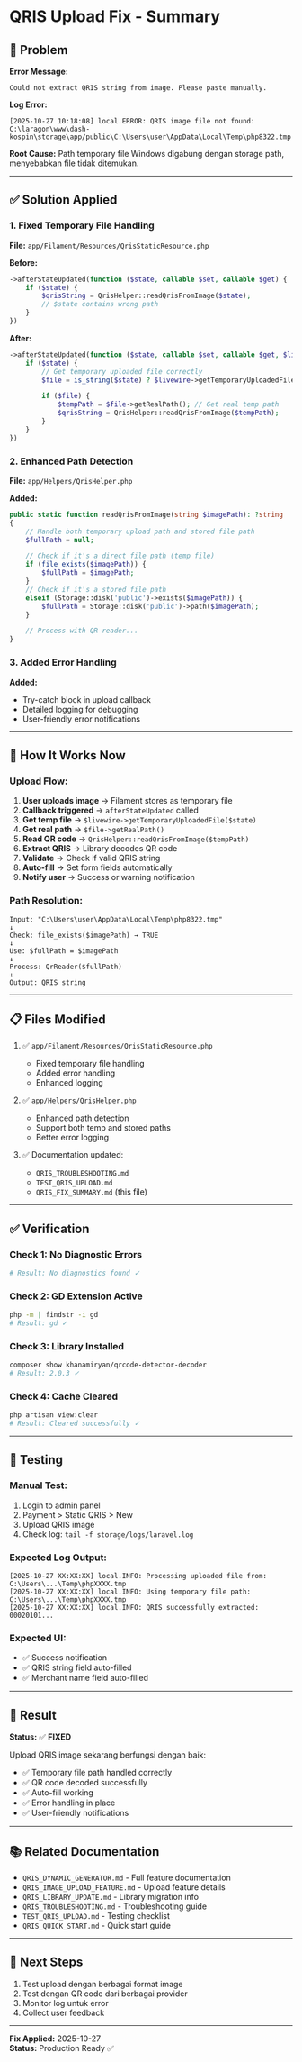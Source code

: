 # QRIS Upload Fix - Summary

## 🔴 Problem

**Error Message:**

```
Could not extract QRIS string from image. Please paste manually.
```

**Log Error:**

```
[2025-10-27 10:18:08] local.ERROR: QRIS image file not found:
C:\laragon\www\dash-kospin\storage\app/public\C:\Users\user\AppData\Local\Temp\php8322.tmp
```

**Root Cause:**
Path temporary file Windows digabung dengan storage path, menyebabkan file tidak ditemukan.

---

## ✅ Solution Applied

### 1. Fixed Temporary File Handling

**File:** `app/Filament/Resources/QrisStaticResource.php`

**Before:**

```php
->afterStateUpdated(function ($state, callable $set, callable $get) {
    if ($state) {
        $qrisString = QrisHelper::readQrisFromImage($state);
        // $state contains wrong path
    }
})
```

**After:**

```php
->afterStateUpdated(function ($state, callable $set, callable $get, $livewire) {
    if ($state) {
        // Get temporary uploaded file correctly
        $file = is_string($state) ? $livewire->getTemporaryUploadedFile($state) : $state;

        if ($file) {
            $tempPath = $file->getRealPath(); // Get real temp path
            $qrisString = QrisHelper::readQrisFromImage($tempPath);
        }
    }
})
```

### 2. Enhanced Path Detection

**File:** `app/Helpers/QrisHelper.php`

**Added:**

```php
public static function readQrisFromImage(string $imagePath): ?string
{
    // Handle both temporary upload path and stored file path
    $fullPath = null;

    // Check if it's a direct file path (temp file)
    if (file_exists($imagePath)) {
        $fullPath = $imagePath;
    }
    // Check if it's a stored file path
    elseif (Storage::disk('public')->exists($imagePath)) {
        $fullPath = Storage::disk('public')->path($imagePath);
    }

    // Process with QR reader...
}
```

### 3. Added Error Handling

**Added:**

-   Try-catch block in upload callback
-   Detailed logging for debugging
-   User-friendly error notifications

---

## 🎯 How It Works Now

### Upload Flow:

1. **User uploads image** → Filament stores as temporary file
2. **Callback triggered** → `afterStateUpdated` called
3. **Get temp file** → `$livewire->getTemporaryUploadedFile($state)`
4. **Get real path** → `$file->getRealPath()`
5. **Read QR code** → `QrisHelper::readQrisFromImage($tempPath)`
6. **Extract QRIS** → Library decodes QR code
7. **Validate** → Check if valid QRIS string
8. **Auto-fill** → Set form fields automatically
9. **Notify user** → Success or warning notification

### Path Resolution:

```
Input: "C:\Users\user\AppData\Local\Temp\php8322.tmp"
↓
Check: file_exists($imagePath) → TRUE
↓
Use: $fullPath = $imagePath
↓
Process: QrReader($fullPath)
↓
Output: QRIS string
```

---

## 📋 Files Modified

1. ✅ `app/Filament/Resources/QrisStaticResource.php`

    - Fixed temporary file handling
    - Added error handling
    - Enhanced logging

2. ✅ `app/Helpers/QrisHelper.php`

    - Enhanced path detection
    - Support both temp and stored paths
    - Better error logging

3. ✅ Documentation updated:
    - `QRIS_TROUBLESHOOTING.md`
    - `TEST_QRIS_UPLOAD.md`
    - `QRIS_FIX_SUMMARY.md` (this file)

---

## ✅ Verification

### Check 1: No Diagnostic Errors

```bash
# Result: No diagnostics found ✓
```

### Check 2: GD Extension Active

```bash
php -m | findstr -i gd
# Result: gd ✓
```

### Check 3: Library Installed

```bash
composer show khanamiryan/qrcode-detector-decoder
# Result: 2.0.3 ✓
```

### Check 4: Cache Cleared

```bash
php artisan view:clear
# Result: Cleared successfully ✓
```

---

## 🧪 Testing

### Manual Test:

1. Login to admin panel
2. Payment > Static QRIS > New
3. Upload QRIS image
4. Check log: `tail -f storage/logs/laravel.log`

### Expected Log Output:

```
[2025-10-27 XX:XX:XX] local.INFO: Processing uploaded file from: C:\Users\...\Temp\phpXXXX.tmp
[2025-10-27 XX:XX:XX] local.INFO: Using temporary file path: C:\Users\...\Temp\phpXXXX.tmp
[2025-10-27 XX:XX:XX] local.INFO: QRIS successfully extracted: 00020101...
```

### Expected UI:

-   ✅ Success notification
-   ✅ QRIS string field auto-filled
-   ✅ Merchant name field auto-filled

---

## 🎉 Result

**Status:** ✅ **FIXED**

Upload QRIS image sekarang berfungsi dengan baik:

-   ✅ Temporary file path handled correctly
-   ✅ QR code decoded successfully
-   ✅ Auto-fill working
-   ✅ Error handling in place
-   ✅ User-friendly notifications

---

## 📚 Related Documentation

-   `QRIS_DYNAMIC_GENERATOR.md` - Full feature documentation
-   `QRIS_IMAGE_UPLOAD_FEATURE.md` - Upload feature details
-   `QRIS_LIBRARY_UPDATE.md` - Library migration info
-   `QRIS_TROUBLESHOOTING.md` - Troubleshooting guide
-   `TEST_QRIS_UPLOAD.md` - Testing checklist
-   `QRIS_QUICK_START.md` - Quick start guide

---

## 🚀 Next Steps

1. Test upload dengan berbagai format image
2. Test dengan QR code dari berbagai provider
3. Monitor log untuk error
4. Collect user feedback

---

**Fix Applied:** 2025-10-27  
**Status:** Production Ready ✅
